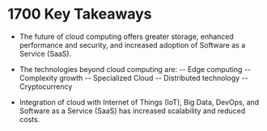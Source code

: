 # 1700 Key Takeaways

- The future of cloud computing offers greater storage, enhanced performance and security, and increased adoption of Software as a Service (SaaS).

- The technologies beyond cloud computing are:
-- Edge computing
-- Complexity growth
-- Specialized Cloud
-- Distributed technology
-- Cryptocurrency

- Integration of cloud with Internet of Things (IoT), Big Data, DevOps, and Software as a Service (SaaS) has increased scalability and reduced costs.
